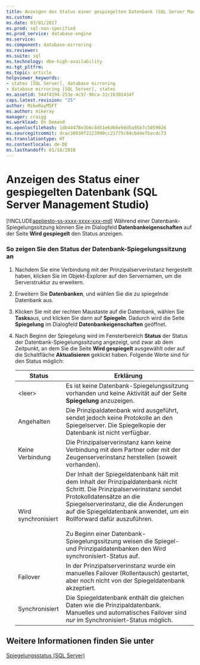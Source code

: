 ```yaml
---
title: Anzeigen des Status einer gespiegelten Datenbank (SQL Server Management Studio) | Microsoft-Dokumentation
ms.custom: 
ms.date: 03/01/2017
ms.prod: sql-non-specified
ms.prod_service: database-engine
ms.service: 
ms.component: database-mirroring
ms.reviewer: 
ms.suite: sql
ms.technology: dbe-high-availability
ms.tgt_pltfrm: 
ms.topic: article
helpviewer_keywords:
- states [SQL Server], database mirroring
- database mirroring [SQL Server], states
ms.assetid: 544f4194-253e-4c57-96ca-31c16301434f
caps.latest.revision: "25"
author: MikeRayMSFT
ms.author: mikeray
manager: craigg
ms.workload: On Demand
ms.openlocfilehash: 1db44478e3b6c8d51e6d66e9dd5a95b7c5059926
ms.sourcegitcommit: dcac30038f2223990cc21775c84cbd4e7bacdc73
ms.translationtype: HT
ms.contentlocale: de-DE
ms.lasthandoff: 01/18/2018
---
```

# <a name="view-the-state-of-a-mirrored-database-sql-server-management-studio"></a>Anzeigen des Status einer gespiegelten Datenbank (SQL Server Management Studio)
[!INCLUDE[appliesto-ss-xxxx-xxxx-xxx-md](../../includes/appliesto-ss-xxxx-xxxx-xxx-md.md)] Während einer Datenbank-Spiegelungssitzung können Sie im Dialogfeld **Datenbankeigenschaften** auf der Seite **Wird gespiegelt** den Status anzeigen.  
  
### <a name="to-view-the-status-of-a-database-mirroring-session"></a>So zeigen Sie den Status der Datenbank-Spiegelungssitzung an  
  
1.  Nachdem Sie eine Verbindung mit der Prinzipalserverinstanz hergestellt haben, klicken Sie im Objekt-Explorer auf den Servernamen, um die Serverstruktur zu erweitern.  
  
2.  Erweitern Sie **Datenbanken**, und wählen Sie die zu spiegelnde Datenbank aus.  
  
3.  Klicken Sie mit der rechten Maustaste auf die Datenbank, wählen Sie **Tasks**aus, und klicken Sie dann auf **Spiegeln**. Dadurch wird die Seite **Spiegelung** im Dialogfeld **Datenbankeigenschaften** geöffnet.  
  
4.  Nach Beginn der Spiegelung wird im Fensterbereich **Status** der Status der Datenbank-Spiegelungssitzung angezeigt, und zwar ab dem Zeitpunkt, an dem Sie die Seite **Wird gespiegelt** ausgewählt oder auf die Schaltfläche **Aktualisieren** geklickt haben. Folgende Werte sind für den Status möglich:  
  
    |Status|Erklärung|  
    |------------|-----------------|  
    |\<leer>|Es ist keine Datenbank-Spiegelungssitzung vorhanden und keine Aktivität auf der Seite **Spiegelung** anzuzeigen.|  
    |Angehalten|Die Prinzipaldatenbank wird ausgeführt, sendet jedoch keine Protokolle an den Spiegelserver. Die Spiegelkopie der Datenbank ist nicht verfügbar.|  
    |Keine Verbindung|Die Prinzipalserverinstanz kann keine Verbindung mit dem Partner oder mit der Zeugenserverinstanz herstellen (soweit vorhanden).|  
    |Wird synchronisiert|Der Inhalt der Spiegeldatenbank hält mit dem Inhalt der Prinzipaldatenbank nicht Schritt. Die Prinzipalserverinstanz sendet Protokolldatensätze an die Spiegelserverinstanz, die die Änderungen auf die Spiegeldatenbank anwendet, um ein Rollforward dafür auszuführen.<br /><br /> Zu Beginn einer Datenbank-Spiegelungssitzung weisen die Spiegel- und Prinzipaldatenbanken den Wird synchronisiert-Status auf.|  
    |Failover|In der Prinzipalserverinstanz wurde ein manuelles Failover (Rollentausch) gestartet, aber noch nicht von der Spiegeldatenbank akzeptiert.|  
    |Synchronisiert|Die Spiegeldatenbank enthält die gleichen Daten wie die Prinzipaldatenbank. Manuelles und automatisches Failover sind *nur* im Synchronisiert-Status möglich.|  
  
## <a name="see-also"></a>Weitere Informationen finden Sie unter  
 [Spiegelungsstatus &#40;SQL Server&#41;](../../database-engine/database-mirroring/mirroring-states-sql-server.md)  
  
  
